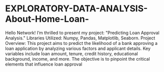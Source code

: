 # EXPLORATORY-DATA-ANALYSIS-About-Home-Loan-

Hello Network! I’m thrilled to present my project: "Predicting Loan Approval Analysis."
Libraries Utilized: Numpy, Pandas, Matplotlib, Seaborn.
Project Overview:
This project aims to predict the likelihood of a bank approving a loan application by analyzing various factors and applicant details. Key variables include loan amount, tenure, credit history, educational background, income, and more. The objective is to pinpoint the critical elements that influence loan approval
